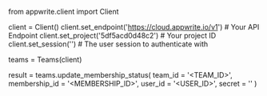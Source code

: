 from appwrite.client import Client

client = Client()
client.set_endpoint('https://cloud.appwrite.io/v1') # Your API Endpoint
client.set_project('5df5acd0d48c2') # Your project ID
client.set_session('') # The user session to authenticate with

teams = Teams(client)

result = teams.update_membership_status(
    team_id = '<TEAM_ID>',
    membership_id = '<MEMBERSHIP_ID>',
    user_id = '<USER_ID>',
    secret = '<SECRET>'
)

